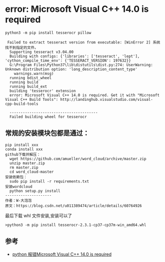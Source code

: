 # error: Microsoft Visual C++ 14.0 is required

```
python3 -m pip install tesserocr pillow

 Failed to extract tesseract version from executable: [WinError 2] 系统找不到指定的文件。
  Supporting tesseract v3.04.00
  Building with configs: {'libraries': ['tesseract', 'lept'], 'cython_compile_time_env': {'TESSERACT_VERSION': 197632}}
  G:\Program Files\Python37\lib\distutils\dist.py:274: UserWarning: Unknown distribution option: 'long_description_content_type'
    warnings.warn(msg)
  running bdist_wheel
  running build
  running build_ext
  building 'tesserocr' extension
  error: Microsoft Visual C++ 14.0 is required. Get it with "Microsoft Visual C++ Build Tools": http://landinghub.visualstudio.com/visual-cpp-build-tools

  ----------------------------------------
  Failed building wheel for tesserocr
```


## 常规的安装模块包都是通过：

```
pip install xxx
conda install xxx
github下载并解压： 
  wget https://github.com/amueller/word_cloud/archive/master.zip 
  unzip master.zip 
  rm master.zip 
  cd word_cloud-master 
安装依赖包： 
  sudo pip install -r requirements.txt 
安装wordcloud 
  python setup.py install
--------------------- 
作者：W-大泡泡 
原文：https://blog.csdn.net/u011389474/article/details/60764926 
```

最后下载 whl 文件安装,安装可以了

```
>python3 -m pip install tesserocr-2.3.1-cp37-cp37m-win_amd64.whl
```


## 参考
- [python 报错Microsoft Visual C++ 14.0 is required](https://blog.csdn.net/TH_NUM/article/details/77095177)
